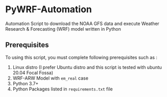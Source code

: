 # PyWRF-Automation
Automation Script to download the NOAA GFS data and execute Weather Research & Forecasting (WRF) model written in Python

## Prerequisites
To using this script, you must complete following prerequisites such as :
1. Linux distro (I prefer Ubuntu distro and this script is tested with ubuntu 20.04 Focal Fossa)
2. WRF-ARW Model with `em_real` case
3. Python 3.7+
4. Python Packages listed in `requirements.txt` file
